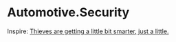 # Automotive.Security
Inspire: [Thieves are getting a little bit smarter, just a little.](https://youtu.be/FEYziTQ60VY)
